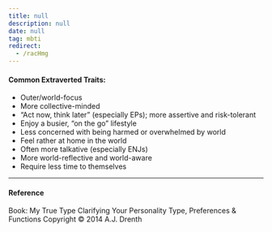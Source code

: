 ```yaml
---
title: null
description: null
date: null
tag: mbti
redirect:
  - /racHmg
---
```


#### Common Extraverted Traits:

- Outer/world-focus
- More collective-minded
- “Act now, think later” (especially EPs); more assertive and risk-tolerant
- Enjoy a busier, “on the go” lifestyle
- Less concerned with being harmed or overwhelmed by world
- Feel rather at home in the world
- Often more talkative (especially ENJs)
- More world-reflective and world-aware
- Require less time to themselves

---

#### Reference

Book: My True Type Clarifying Your Personality Type, Preferences & Functions Copyright © 2014 A.J. Drenth

